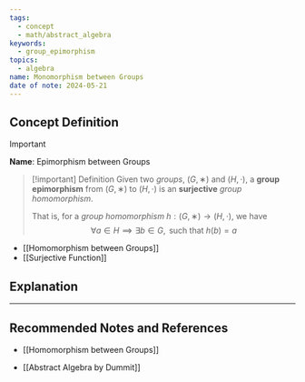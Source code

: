 ```yaml
---
tags:
  - concept
  - math/abstract_algebra
keywords:
  - group_epimorphism
topics:
  - algebra
name: Monomorphism between Groups
date of note: 2024-05-21
---
```


## Concept Definition

>[!important]
>**Name**: Epimorphism between Groups

>[!important] Definition
>Given two *groups*, $(G,∗)$ and $(H,\cdot)$, a **group epimorphism** from $(G,∗)$ to $(H,\cdot)$ is an **surjective** *group homomorphism*.
>
>That is, for a *group homomorphism* $h: (G,∗) \to (H,\cdot)$,  we have
>$$
>\forall a \in H \implies \exists b\in G, \text{ such that }h(b) = a
>$$

- [[Homomorphism between Groups]]
- [[Surjective Function]]


## Explanation






-----------
##  Recommended Notes and References

- [[Homomorphism between Groups]]


- [[Abstract Algebra by Dummit]]